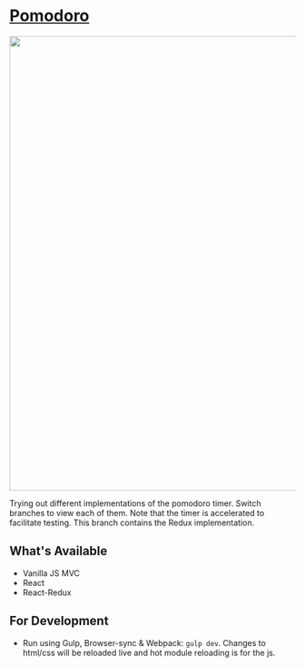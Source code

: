 # [Pomodoro](https://pomodoro-react.herokuapp.com/)

<img src="./screenshot.PNG" width="800">

Trying out different implementations of the pomodoro timer. Switch branches to view each of them. Note that the timer is accelerated to facilitate testing.
This branch contains the Redux implementation.

## What's Available
- Vanilla JS MVC
- React
- React-Redux

## For Development
- Run using Gulp, Browser-sync & Webpack: `gulp dev`. Changes to html/css will be reloaded live and hot module reloading is for the js.